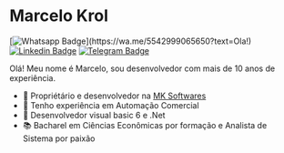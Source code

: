 # Marcelo Krol
[![Whatsapp Badge](https://img.shields.io/badge/-Whatsapp-4CA143?style=flat-square&labelColor=4CA143&logo=whatsapp&logoColor=white&link=https://wa.me/5542999065650?text=Ola!)](https://wa.me/5542999065650?text=Ola!)
[![Linkedin Badge](https://img.shields.io/badge/-LinkedIn-blue?style=flat-square&logo=Linkedin&logoColor=white&link=https://www.linkedin.com/in/marcelo-krol-95014060/)](https://www.linkedin.com/in/marcelo-krol-95014060/)
[![Telegram Badge](https://img.shields.io/badge/-Telegram-1ca0f1?style=flat-square&labelColor=1ca0f1&logo=telegram&logoColor=white&link=https://t.me/marcelokrol)](https://t.me/marcelokrol)



Olá! Meu nome é Marcelo, sou desenvolvedor com mais de 10 anos de experiência.

- 💼 Propriétário e desenvolvedor na [MK Softwares](https://mksoftwares.com.br)
- 👔 Tenho experiência em Automação Comercial
- 💜 Desenvolvedor visual basic 6 e .Net
- 📚 Bacharel em Ciências Econômicas por formação e Analista de Sistema por paixão

<!---
marcelokrol/marcelokrol is a ✨ special ✨ repository because its `README.md` (this file) appears on your GitHub profile.
You can click the Preview link to take a look at your changes.
--->
